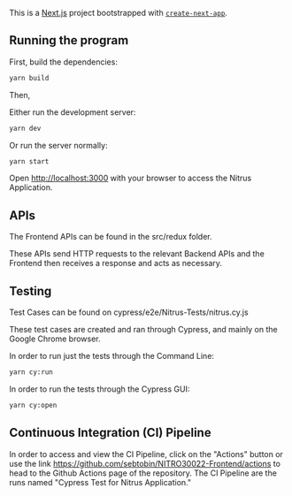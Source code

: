 This is a [Next.js](https://nextjs.org/) project bootstrapped with [`create-next-app`](https://github.com/vercel/next.js/tree/canary/packages/create-next-app).

## Running the program
First, build the dependencies:
```bash
yarn build
```

Then, 

Either run the development server:
```bash
yarn dev
```

Or run the server normally:
```bash
yarn start
```

Open [http://localhost:3000](http://localhost:3000) with your browser to access the Nitrus Application.

## APIs
The Frontend APIs can be found in the src/redux folder.

These APIs send HTTP requests to the relevant Backend APIs and the Frontend then receives a response and acts as necessary.

## Testing
Test Cases can be found on cypress/e2e/Nitrus-Tests/nitrus.cy.js

These test cases are created and ran through Cypress, and mainly on the Google Chrome browser.

In order to run just the tests through the Command Line:
```bash
yarn cy:run
```

In order to run the tests through the Cypress GUI:
```bash
yarn cy:open
```

## Continuous Integration (CI) Pipeline
In order to access and view the CI Pipeline, click on the "Actions" button or use the link https://github.com/sebtobin/NITRO30022-Frontend/actions to head to the Github Actions page of the repository. The CI Pipeline are the runs named "Cypress Test for Nitrus Application."